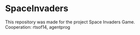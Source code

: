 # SpaceInvaders
This repository was made for the project Space Invaders Game. Cooperation: rtsof14, agentprog
